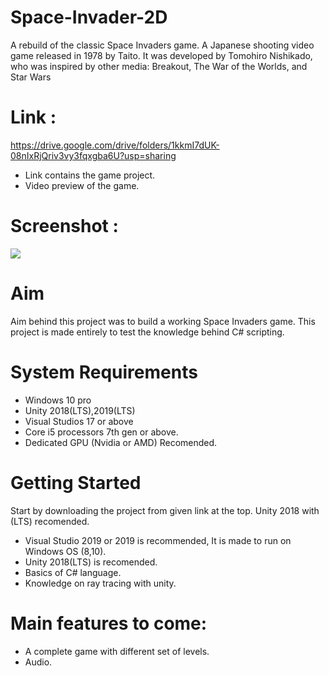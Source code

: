 # Space-Invader-2D
A rebuild of the classic Space Invaders game. A Japanese shooting video game released in 1978 by Taito. It was developed by Tomohiro Nishikado, who was inspired by other media: Breakout, The War of the Worlds, and Star Wars

# Link : 
https://drive.google.com/drive/folders/1kkmI7dUK-08nIxRjQriv3vy3fqxgba6U?usp=sharing

* Link contains the game project.
* Video preview of the game.

# Screenshot : 

![](GameCollage.png)

# Aim
Aim behind this project was to build a working Space Invaders game. This project is made entirely to test the knowledge behind C# scripting.

# System Requirements
* Windows 10 pro
* Unity 2018(LTS),2019(LTS)
* Visual Studios 17 or above
* Core i5 processors 7th gen or above.
* Dedicated GPU (Nvidia or AMD) Recomended.

# Getting Started
Start by downloading the project from given link at the top.
Unity 2018 with (LTS) recomended.

* Visual Studio 2019 or 2019 is recommended, It is made to run on Windows OS (8,10).
* Unity 2018(LTS) is recomended.
* Basics of C# language.
* Knowledge on ray tracing with unity.

# Main features to come:
* A complete game with different set of levels.
* Audio.
